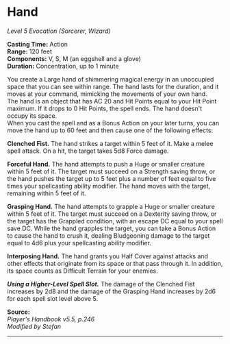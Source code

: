 # Hand
*Level 5 Evocation (Sorcerer, Wizard)*

**Casting Time:** Action  
**Range:** 120 feet  
**Components:** V, S, M (an eggshell and a glove)  
**Duration:** Concentration, up to 1 minute

You create a Large hand of shimmering magical energy in an unoccupied space that you can see within range. The hand lasts for the duration, and it moves at your command, mimicking the movements of your own hand.  
The hand is an object that has AC 20 and Hit Points equal to your Hit Point maximum. If it drops to 0 Hit Points, the spell ends. The hand doesn't occupy its space.  
When you cast the spell and as a Bonus Action on your later turns, you can move the hand up to 60 feet and then cause one of the following effects:

**Clenched Fist.** The hand strikes a target within 5 feet of it. Make a melee spell attack. On a hit, the target takes 5d8 Force damage.

**Forceful Hand.** The hand attempts to push a Huge or smaller creature within 5 feet of it. The target must succeed on a Strength saving throw, or the hand pushes the target up to 5 feet plus a number of feet equal to five times your spellcasting ability modifier. The hand moves with the target, remaining within 5 feet of it.

**Grasping Hand.** The hand attempts to grapple a Huge or smaller creature within 5 feet of it. The target must succeed on a Dexterity saving throw, or the target has the Grappled condition, with an escape DC equal to your spell save DC. While the hand grapples the target, you can take a Bonus Action to cause the hand to crush it, dealing Bludgeoning damage to the target equal to 4d6 plus your spellcasting ability modifier.

**Interposing Hand.** The hand grants you Half Cover against attacks and other effects that originate from its space or that pass through it. In addition, its space counts as Difficult Terrain for your enemies.

***Using a Higher-Level Spell Slot.*** The damage of the Clenched Fist increases by 2d8 and the damage of the Grasping Hand increases by 2d6 for each spell slot level above 5.

**Source:**  
*Player's Handbook v5.5, p.246*  
*Modified by Stefan*  


---
